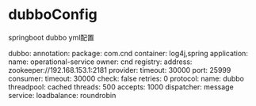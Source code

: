 # dubboConfig
springboot dubbo yml配置

dubbo: 
    annotation: 
           package: com.cnd 
    container: log4j,spring 
    application: 
           name: operational-service 
           owner: cnd 
    registry: 
          address: zookeeper://192.168.153.1:2181
    provider: 
         timeout: 30000 
         port: 25999 
    consumer: 
         timeout: 30000 
         check: false 
         retries: 0 
    protocol: 
         name: dubbo 
         threadpool: cached 
         threads: 500 
         accepts: 1000 
         dispatcher: message 
    service: 
           loadbalance: roundrobin
